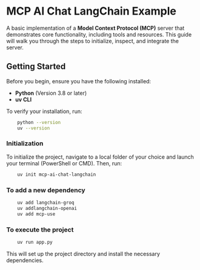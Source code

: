 # MCP AI Chat LangChain Example

A basic implementation of a **Model Context Protocol (MCP)** server that demonstrates core functionality, including tools and resources. This guide will walk you through the steps to initialize, inspect, and integrate the server.

## Getting Started

Before you begin, ensure you have the following installed:

- **Python** (Version 3.8 or later)
- **uv CLI**

To verify your installation, run:
```bash
    python --version
    uv --version
```

### Initialization

To initialize the project, navigate to a local folder of your choice and launch your terminal (PowerShell or CMD). Then, run:

```bash
    uv init mcp-ai-chat-langchain
``` 

### To add a new dependency 

```bash
    uv add langchain-groq
    uv addlangchain-openai
    uv add mcp-use
``` 

### To execute the project

```bash
    uv run app.py
```

This will set up the project directory and install the necessary dependencies.